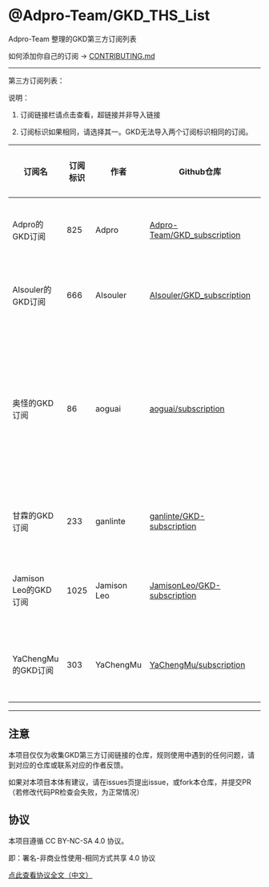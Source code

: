 # @Adpro-Team/GKD_THS_List

Adpro-Team 整理的GKD第三方订阅列表

如何添加你自己的订阅 -> [CONTRIBUTING.md](./CONTRIBUTING.md)

---

第三方订阅列表：

说明：

1. 订阅链接栏请点击查看，超链接并非导入链接

2. 订阅标识如果相同，请选择其一。GKD无法导入两个订阅标识相同的订阅。

|订阅名|订阅标识|作者|Github仓库|订阅链接|维护状态|
|-----|------|----|---------|-------|------|
|Adpro的GKD订阅|825|Adpro|[Adpro-Team/GKD_subscription](https://github.com/Adpro-Team/GKD_subscription/tree/main)|<ul><li>[Adpro的GKD订阅-订阅链接1](https://github.com/Adpro-Team/GKD_THS_List/blob/main/importUrlsList.md#Adpro的GKD订阅-订阅链接1)</li><br></ul>|仍在维护||AIsouler的GKD订阅|666|AIsouler|[AIsouler/GKD_subscription](https://github.com/AIsouler/GKD_subscription/tree/main)|<ul><li>[AIsouler的GKD订阅-订阅链接1](https://github.com/Adpro-Team/GKD_THS_List/blob/main/importUrlsList.md#AIsouler的GKD订阅-订阅链接1)</li><br></ul>|仍在维护||奥怪的GKD订阅|86|aoguai|[aoguai/subscription](https://github.com/aoguai/subscription/tree/custom)|<ul><li>[Github源](https://github.com/Adpro-Team/GKD_THS_List/blob/main/importUrlsList.md#Github源)</li><br><li>[npmmirror源](https://github.com/Adpro-Team/GKD_THS_List/blob/main/importUrlsList.md#npmmirror源)</li><br><li>[gitmirror源（国内免翻）](https://github.com/Adpro-Team/GKD_THS_List/blob/main/importUrlsList.md#gitmirror源（国内免翻）)</li><br><li>[Cloudflare源](https://github.com/Adpro-Team/GKD_THS_List/blob/main/importUrlsList.md#Cloudflare源)</li><br><li>[jsDelivr源](https://github.com/Adpro-Team/GKD_THS_List/blob/main/importUrlsList.md#jsDelivr源)</li><br></ul>|仍在维护||甘霖的GKD订阅|233|ganlinte|[ganlinte/GKD-subscription](https://github.com/ganlinte/GKD-subscription/tree/main)|<ul><li>[Github源](https://github.com/Adpro-Team/GKD_THS_List/blob/main/importUrlsList.md#Github源)</li><br><li>[国内镜像](https://github.com/Adpro-Team/GKD_THS_List/blob/main/importUrlsList.md#国内镜像)</li><br></ul>|仍在维护||Jamison Leo的GKD订阅|1025|Jamison Leo|[JamisonLeo/GKD-subscription](https://github.com/JamisonLeo/GKD-subscription/tree/main)|<ul><li>[Jamison Leo的GKD订阅-订阅链接1](https://github.com/Adpro-Team/GKD_THS_List/blob/main/importUrlsList.md#Jamison-Leo的GKD订阅-订阅链接1)</li><br></ul>|仍在维护||YaChengMu的GKD订阅|303|YaChengMu|[YaChengMu/subscription](https://github.com/YaChengMu/subscription/tree/main)|<ul><li>[YaChengMu的GKD订阅-订阅链接1](https://github.com/Adpro-Team/GKD_THS_List/blob/main/importUrlsList.md#YaChengMu的GKD订阅-订阅链接1)</li><br></ul>|仍在维护|

---

## 注意

本项目仅仅为收集GKD第三方订阅链接的仓库，规则使用中遇到的任何问题，请到对应的仓库或联系对应的作者反馈。

如果对本项目本体有建议，请在issues页提出issue，或fork本仓库，并提交PR（若修改代码PR检查会失败，为正常情况）

## 协议

本项目遵循 CC BY-NC-SA 4.0 协议。

即：署名-非商业性使用-相同方式共享 4.0 协议

[点此查看协议全文（中文）](https://creativecommons.org/licenses/by-nc-sa/4.0/legalcode.zh-hans)
